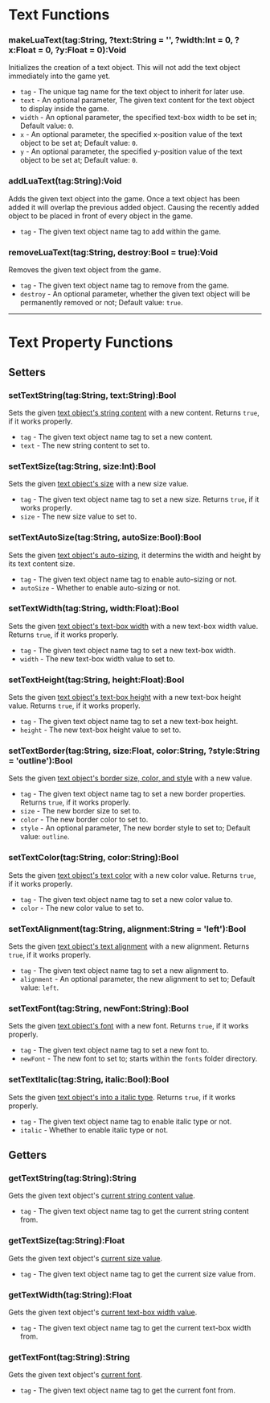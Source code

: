 <!-- 

TODO: Will be added in 17.1.0 & Knuckles

# Configuration
## Setting Up
## Creating Texts
### Adding Fonts

*** 
-->

# Text Functions
### makeLuaText(tag:String, ?text:String = '', ?width:Int = 0, ?x:Float = 0, ?y:Float = 0):Void
Initializes the creation of a text object. This will not add the text object immediately into the game yet.

- `tag` - The unique tag name for the text object to inherit for later use.
- `text` - An optional parameter, The given text content for the text object to display inside the game.
- `width` - An optional parameter, the specified text-box width to be set in; Default value: `0`.
- `x` - An optional parameter, the specified x-position value of the text object to be set at; Default value: `0`.
- `y` - An optional parameter, the specified y-position value of the text object to be set at; Default value: `0`.

### addLuaText(tag:String):Void
Adds the given text object into the game. Once a text object has been added it will overlap the previous added object. Causing the recently added object to be placed in front of every object in the game.

- `tag` - The given text object name tag to add within the game.

### removeLuaText(tag:String, destroy:Bool = true):Void
Removes the given text object from the game.

- `tag` - The given text object name tag to remove from the game.
- `destroy` - An optional parameter, whether the given text object will be permanently removed or not; Default value: `true`.

***

# Text Property Functions
## Setters
### setTextString(tag:String, text:String):Bool
Sets the given <ins>text object's string content</ins> with a new content. Returns `true`, if it works properly.

- `tag` - The given text object name tag to set a new content.
- `text` - The new string content to set to.

### setTextSize(tag:String, size:Int):Bool
Sets the given <ins>text object's size</ins> with a new size value.

- `tag` - The given text object name tag to set a new size. Returns `true`, if it works properly.
- `size` - The new size value to set to.

### setTextAutoSize(tag:String, autoSize:Bool):Bool
Sets the given <ins>text object's auto-sizing</ins>, it determins the width and height by its text content size.

- `tag` - The given text object name tag to enable auto-sizing or not.
- `autoSize` - Whether to enable auto-sizing or not.

### setTextWidth(tag:String, width:Float):Bool
Sets the given <ins>text object's text-box width</ins> with a new text-box width value. Returns `true`, if it works properly.

- `tag` - The given text object name tag to set a new text-box width.
- `width` - The new text-box width value to set to.

### setTextHeight(tag:String, height:Float):Bool
Sets the given <ins>text object's text-box height</ins> with a new text-box height value. Returns `true`, if it works properly.

- `tag` - The given text object name tag to set a new text-box height. 
- `height` - The new text-box height value to set to.

### setTextBorder(tag:String, size:Float, color:String, ?style:String = 'outline'):Bool
Sets the given <ins>text object's border size, color, and [style](https://api.haxeflixel.com/flixel/text/FlxTextBorderStyle.html)</ins> with a new value.

- `tag` - The given text object name tag to set a new border properties. Returns `true`, if it works properly.
- `size` - The new border size to set to.
- `color` - The new border color to set to.
- `style` - An optional parameter, The new border style to set to; Default value: `outline`.

### setTextColor(tag:String, color:String):Bool
Sets the given <ins>text object's text color</ins> with a new color value. Returns `true`, if it works properly.

- `tag` - The given text object name tag to set a new color value to.
- `color` - The new color value to set to.

### setTextAlignment(tag:String, alignment:String = 'left'):Bool
Sets the given <ins>text object's text alignment</ins> with a new alignment. Returns `true`, if it works properly.

- `tag` - The given text object name tag to set a new alignment to.
- `alignment` - An optional parameter, the new alignment to set to; Default value: `left`.

### setTextFont(tag:String, newFont:String):Bool
Sets the given <ins>text object's font</ins> with a new font. Returns `true`, if it works properly.

- `tag` - The given text object name tag to set a new font to.
- `newFont` - The new font to set to; starts within the `fonts` folder directory.

### setTextItalic(tag:String, italic:Bool):Bool
Sets the given <ins>text object's into a italic type</ins>. Returns `true`, if it works properly.

- `tag` - The given text object name tag to enable italic type or not.
- `italic` - Whether to enable italic type or not.

## Getters
### getTextString(tag:String):String
Gets the given text object's <ins>current string content value</ins>.

- `tag` - The given text object name tag to get the current string content from.

### getTextSize(tag:String):Float
Gets the given text object's <ins>current size value</ins>.

- `tag` - The given text object name tag to get the current size value from.

### getTextWidth(tag:String):Float
Gets the given text object's <ins>current text-box width value</ins>.

- `tag` - The given text object name tag to get the current text-box width from.

### getTextFont(tag:String):String
Gets the given text object's <ins>current font</ins>.

- `tag` - The given text object name tag to get the current font from.